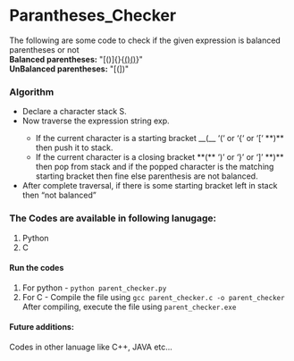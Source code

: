 ﻿# Parantheses_Checker

The following are some code to check if the given expression is balanced parentheses or not
<br>
<strong>Balanced parentheses:</strong> "[()]{}{[()()]()}" <br>
<strong>UnBalanced parentheses:</strong> "[(])"

### Algorithm
<ul>
<li> Declare a character stack S. </li>
<li> Now traverse the expression string exp. </li>
  
<ul>
<li> If the current character is a starting bracket __(__ ‘(‘ or ‘{‘ or ‘[‘ **)** then push it to stack. </li>
<li> If the current character is a closing bracket **(** ‘)’ or ‘}’ or ‘]’ **)** then pop from stack and if the popped character is the matching starting bracket then fine else parenthesis are not balanced.</li>
 </ul>
  
<li> After complete traversal, if there is some starting bracket left in stack then “not balanced” </li>
</ul>

### The Codes are available in following lanugage:

<ol>
  <li> Python </li> 
  <li> C </li>
</ol>

#### Run the codes 

1. For python - `python parent_checker.py`
2. For C - Compile the file using `gcc parent_checker.c -o parent_checker` 
<br>       After compiling, execute the file using `parent_checker.exe`

#### Future additions:
Codes in other lanuage like C++, JAVA etc...
